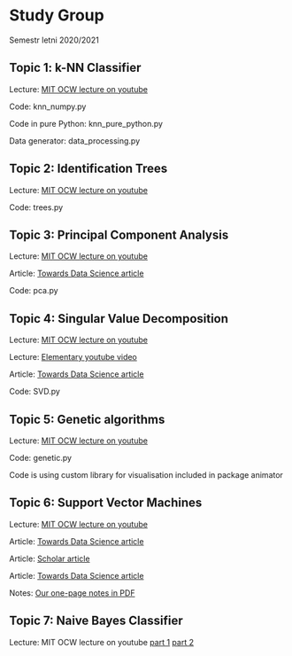 # Study Group
Semestr letni 2020/2021


## Topic 1: k-NN Classifier
Lecture: [MIT OCW lecture on youtube](https://youtu.be/09mb78oiPkA)

Code: knn_numpy.py

Code in pure Python: knn_pure_python.py

Data generator: data_processing.py


## Topic 2: Identification Trees
Lecture: [MIT OCW lecture on youtube](https://youtu.be/SXBG3RGr_Rc)

Code: trees.py


## Topic 3: Principal Component Analysis
Lecture: [MIT OCW lecture on youtube](https://youtu.be/WW3ZJHPwvyg)

Article: [Towards Data Science article](https://towardsdatascience.com/a-one-stop-shop-for-principal-component-analysis-5582fb7e0a9c)

Code: pca.py


## Topic 4: Singular Value Decomposition
Lecture: [MIT OCW lecture on youtube](https://youtu.be/rYz83XPxiZo)

Lecture: [Elementary youtube video](https://www.youtube.com/watch?v=DG7YTlGnCEo&t=479s)

Article: [Towards Data Science article](https://towardsdatascience.com/understanding-singular-value-decomposition-and-its-application-in-data-science-388a54be95d)

Code: SVD.py

## Topic 5: Genetic algorithms
Lecture: [MIT OCW lecture on youtube](https://youtu.be/kHyNqSnzP8Y)

Code: genetic.py 

Code is using custom library for visualisation included in package animator

## Topic 6: Support Vector Machines
Lecture: [MIT OCW lecture on youtube](https://youtu.be/_PwhiWxHK8o)

Article: [Towards Data Science article](https://towardsdatascience.com/build-a-classification-model-for-a-practical-use-case-670a1bb8dd11)

Article: [Scholar article](https://sci-hub.se/https://doi.org/10.1007/978-0-387-30162-4_415)

Article: [Towards Data Science article](https://towardsdatascience.com/solving-svm-stochastic-gradient-descent-and-hinge-loss-8e8b4dd91f5b)

Notes: [Our one-page notes in PDF](https://drive.google.com/file/d/10NlMJRLu5JcFCf3AOaklhnPnA9xCMqeX/view?usp=sharing)

## Topic 7: Naive Bayes Classifier

Lecture: MIT OCW lecture on youtube [part 1](https://youtu.be/A6Ud6oUCRak) [part 2](https://youtu.be/EC6bf8JCpDQ)



